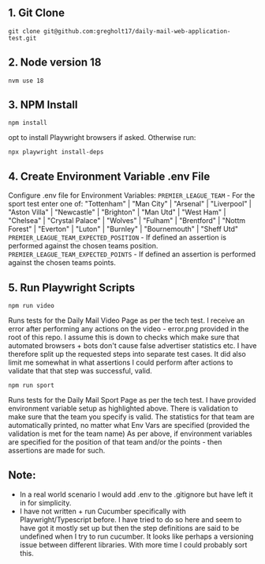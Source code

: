 ## 1. Git Clone
`git clone git@github.com:gregholt17/daily-mail-web-application-test.git`

## 2. Node version 18
`nvm use 18`

## 3. NPM Install
`npm install`

opt to install Playwright browsers if asked. Otherwise run:

`npx playwright install-deps`

## 4. Create Environment Variable .env File
Configure .env file for Environment Variables:
`PREMIER_LEAGUE_TEAM` - For the sport test enter one of: "Tottenham" | "Man City" | "Arsenal" | "Liverpool" |
    "Aston Villa" | "Newcastle" | "Brighton" | "Man Utd" | "West Ham" | 
    "Chelsea" | "Crystal Palace" | "Wolves" | "Fulham" | "Brentford" | "Nottm Forest"
    | "Everton" | "Luton" | "Burnley" | "Bournemouth" | "Sheff Utd"
`PREMIER_LEAGUE_TEAM_EXPECTED_POSITION` - If defined an assertion is performed against the chosen teams position.
`PREMIER_LEAGUE_TEAM_EXPECTED_POINTS` - If defined an assertion is performed against the chosen teams points.

## 5. Run Playwright Scripts
```npm run video```

Runs tests for the Daily Mail Video Page as per the tech test.
I receive an error after performing any actions on the video - error.png provided in the root of this repo.
I assume this is down to checks which make sure that automated browsers + bots don't cause false advertiser statistics etc.
I have therefore split up the requested steps into separate test cases.
It did also limit me somewhat in what assertions I could perform after actions to validate that that step was successful, valid.

```npm run sport```

Runs tests for the Daily Mail Sport Page as per the tech test.
I have provided environment variable setup as highlighted above.
There is validation to make sure that the team you specify is valid.
The statistics for that team are automatically printed, no matter what Env Vars are specified (provided the validation is met for the team name)
As per above, if environment variables are specified for the position of that team and/or the points - then assertions are made for such.

## Note:
- In a real world scenario I would add .env to the .gitignore but have left it in for simplicity.
- I have not written + run Cucumber specifically with Playwright/Typescript before. I have tried to do so here and seem to have got it mostly set up but then the step definitions are said to be undefined when I try to run cucumber. It looks like perhaps a versioning issue between different libraries. With more time I could probably sort this.